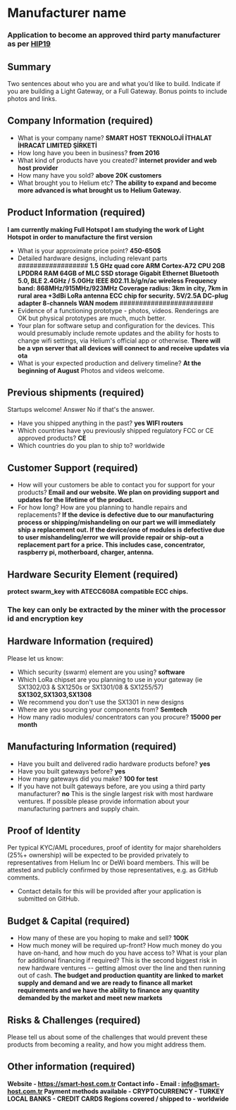 # Manufacturer name
### Application to become an approved third party manufacturer as per [HIP19](https://github.com/helium/HIP/blob/master/0019-third-party-manufacturers.md)

## Summary

Two sentences about who you are and what you’d like to build. Indicate if you are building a Light Gateway, or a Full Gateway. Bonus points to include photos and links. 

## Company Information (required)

* What is your company name? 
 **SMART HOST TEKNOLOJİ İTHALAT İHRACAT LIMITED ŞİRKETİ**
* How long have you been in business? 
**from 2016**
* What kind of products have you created? 
**internet provider and web host provider**
* How many have you sold? 
**above 20K customers**
* What brought you to Helium etc?
**The ability to expand and become more advanced is what brought us to Helium Gateway.**

## Product Information (required)

**I am currently making Full Hotspot
I am studying the work of Light Hotspot in order to manufacture the first version**

* What is your approximate price point? 
**450-650$**
* Detailed hardware designs, including relevant parts
 ##################
**1.5 GHz quad core ARM Cortex-A72 CPU
2GB LPDDR4 RAM
64GB of MLC SSD storage
Gigabit Ethernet
Bluetooth 5.0, BLE
2.4GHz / 5.0GHz IEEE 802.11.b/g/n/ac wireless
Frequency band: 868MHz/915MHz/923MHz
Coverage radius: 3km in city, 7km in rural area
+3dBi LoRa antenna
ECC chip for security.
5V/2.5A DC-plug adapter
8-channels WAN modem**
########################
* Evidence of a functioning prototype - photos, videos. Renderings are OK but physical prototypes are much, much better.
* Your plan for software setup and configuration for the devices. This would presumably include remote updates and the ability  for hosts to change wifi settings, via Helium's official app or otherwise.
**There will be a vpn server that all devices will connect to and receive updates via ota**
* What is your expected production and delivery timeline?
**At the beginning of August**
Photos and videos welcome.

## Previous shipments (required)

Startups welcome! Answer No if that's the answer.
* Have you shipped anything in the past?
**yes WIFI routers**
* Which countries have you previously shipped regulatory FCC or CE approved products? 
**CE**
* Which countries do you plan to ship to? 
worldwide

## Customer Support (required)

* How will your customers be able to contact you for support for your products?
**Email and our website. We plan on providing support and updates for the lifetime of the product.**
* For how long? How are you planning to handle repairs and replacements?
**If the device is defective due to our manufacturing process or shipping/mishandeling on our part we will immediately ship a replacement out.
If the device/one of modules is defective due to user mishandeling/error we will provide repair or ship-out a replacement part for a price.
This includes case, concentrator, raspberry pi, motherboard, charger, antenna.**

## Hardware Security Element (required)

**protect swarm_key with ATECC608A compatible ECC chips.**

### The key can only be extracted by the miner with the processor id  and encryption key

## Hardware Information (required)

Please let us know:
* Which security (swarm) element are you using? **software**
* Which LoRa chipset are you planning to use in your gateway (ie SX1302/03 & SX1250s or SX1301/08 & SX1255/57)
**SX1302,SX1303,SX1308**
* We recommend you don't use the SX1301 in new designs
* Where are you sourcing your components from?
**Semtech**
* How many radio modules/ concentrators can you procure?
**15000 per month**

## Manufacturing Information (required)

* Have you built and delivered radio hardware products before? **yes**
* Have you built gateways before? **yes**
* How many gateways did you make? **100 for test**
* If you have not built gateways before, are you using a third party manufacturer? **no**
This is the single largest risk with most hardware ventures. If possible please provide information about your manufacturing partners and supply chain.

## Proof of Identity

Per typical KYC/AML procedures, proof of identity for major shareholders (25%+ ownership) will be expected to be provided privately to representatives from Helium Inc or DeWi board members. This will be attested and publicly confirmed by those representatives, e.g. as GitHub comments. 
* Contact details for this will be provided after your application is submitted on GitHub.

## Budget & Capital (required)

* How many of these are you hoping to make and sell? **100K**
* How much money will be required up-front? How much money do you have on-hand, and how much do you have access to? What is your plan for additional financing if required? This is the second biggest risk in new hardware ventures -- getting almost over the line and then running out of cash.
**The budget and production quantity are linked to market supply and demand and we are ready to finance all market requirements and we have the ability to finance any quantity demanded by the market and meet new markets**

## Risks & Challenges (required)

Please tell us about some of the challenges that would prevent these products from becoming a reality, and how you might address them.

## Other information (required)
 
**Website - https://smart-host.com.tr
Contact info - Email : info@smart-host.com.tr
Payment methods available - CRYPTOCURRENCY - TURKEY LOCAL BANKS - CREDIT CARDS
Regions covered / shipped to - worldwide**
